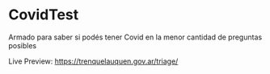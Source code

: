 # CovidTest
Armado para saber si podés tener Covid en la menor cantidad de preguntas posibles

Live Preview: https://trenquelauquen.gov.ar/triage/
